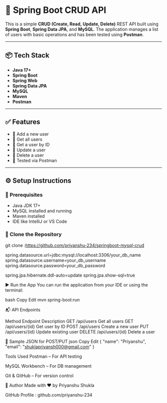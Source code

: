 # 🚀 Spring Boot CRUD API

This is a simple **CRUD (Create, Read, Update, Delete)** REST API built using **Spring Boot**, **Spring Data JPA**, and **MySQL**. The application manages a list of users with basic operations and has been tested using **Postman**.

---

## 📦 Tech Stack

- **Java 17+**
- **Spring Boot**
- **Spring Web**
- **Spring Data JPA**
- **MySQL**
- **Maven**
- **Postman**

---

## ✅ Features

- 🔹 Add a new user
- 🔹 Get all users
- 🔹 Get a user by ID
- 🔹 Update a user
- 🔹 Delete a user
- 🔹 Tested via Postman

---

## ⚙️ Setup Instructions

### 🔧 Prerequisites

- Java JDK 17+
- MySQL installed and running
- Maven installed
- IDE like IntelliJ or VS Code

### 🔌 Clone the Repository

git clone :https://github.com/priyanshu-234/springboot-mysql-crud



spring.datasource.url=jdbc:mysql://localhost:3306/your_db_name
spring.datasource.username=your_db_username
spring.datasource.password=your_db_password

spring.jpa.hibernate.ddl-auto=update
spring.jpa.show-sql=true

▶️ Run the App
You can run the application from your IDE or using the terminal:

bash
Copy
Edit
mvn spring-boot:run

📬 API Endpoints

Method	Endpoint	Description
GET	/api/users	Get all users
GET	/api/users/{id}	Get user by ID
POST	/api/users	Create a new user
PUT	/api/users/{id}	Update existing user
DELETE	/api/users/{id}	Delete a user

🧪 Sample JSON for POST/PUT
json
Copy
Edit
{
  "name": "Priyanshu",
  "email": "shuklapriyansh000@gmail.com"
}


 Tools Used
Postman – For API testing

MySQL Workbench – For DB management

Git & GitHub – For version control

🙌 Author
Made with ❤️ by Priyanshu Shukla

GitHub Profile : github.com/priyanshu-234



